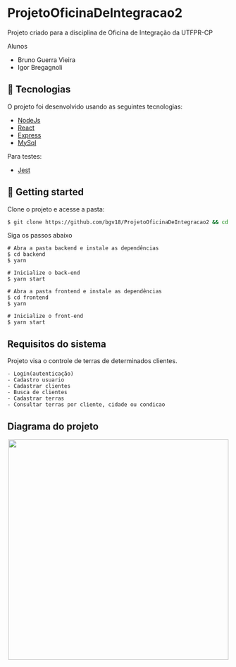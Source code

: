 # ProjetoOficinaDeIntegracao2

  Projeto criado para a disciplina de Oficina de Integração da UTFPR-CP
  
  Alunos
  - Bruno Guerra Vieira
  - Igor Bregagnoli

  ## 🧪 Tecnologias

  O projeto foi desenvolvido usando as seguintes tecnologias:

  - [NodeJs](https://nodejs.org/en/)
  - [React](reactjs.org)
  - [Express](https://expressjs.com)
  - [MySql](https://www.mysql.com)
  
  Para testes:
  - [Jest](https://jestjs.io/)

  ## 🚀 Getting started

  Clone o projeto e acesse a pasta:

  ```bash
  $ git clone https://github.com/bgv18/ProjetoOficinaDeIntegracao2 && cd ProjetoOficinaDeIntegracao2
  ```

  Siga os passos abaixo
  ```
  # Abra a pasta backend e instale as dependências
  $ cd backend
  $ yarn
  
  # Inicialize o back-end
  $ yarn start
  
  # Abra a pasta frontend e instale as dependências
  $ cd frontend
  $ yarn
  
  # Inicialize o front-end
  $ yarn start
  ```
 
 ## Requisitos do sistema
 Projeto visa o controle de terras de determinados clientes.
 
    - Login(autenticação)
    - Cadastro usuario
    - Cadastrar clientes
    - Busca de clientes
    - Cadastrar terras
    - Consultar terras por cliente, cidade ou condicao
  
  ## Diagrama do projeto
  <div align="center">
    <img src="https://user-images.githubusercontent.com/82683814/186959365-2abeb757-46b0-437e-91c6-25c1a2bd51e3.png" width="500px"/>
  </div>
